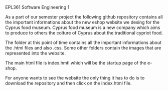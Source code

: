 EPL361 Software Engineering 1

As a part of our semester project the following github repository contains all the important informations about the new eshop website we desing for the Cyprus food museum. Cyprus food museum is a new company which aims to produce to others the colture of Cyprus about the traditional cypriot food.

The folder at this point of time contains all the important informations about the .html files and also .css. Some other folders contain the images that are represented into the website.

The main html file is index.hmtl which will be the startup page of the e-shop.

For anyone wants to see the website the only thing it has to do is to download the repository and then click on the index.html file.
